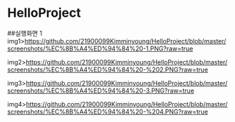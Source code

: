 # HelloProject
##실행화면 1
img1>https://github.com/21900099Kimminyoung/HelloProject/blob/master/screenshots/%EC%8B%A4%ED%94%84%20-1.PNG?raw=true

img2>https://github.com/21900099Kimminyoung/HelloProject/blob/master/screenshots/%EC%8B%A4%ED%94%84%20-%202.PNG?raw=true

img3>https://github.com/21900099Kimminyoung/HelloProject/blob/master/screenshots/%EC%8B%A4%ED%94%84%20-3.PNG?raw=true

img4>https://github.com/21900099Kimminyoung/HelloProject/blob/master/screenshots/%EC%8B%A4%ED%94%84%20-%204.PNG?raw=true
